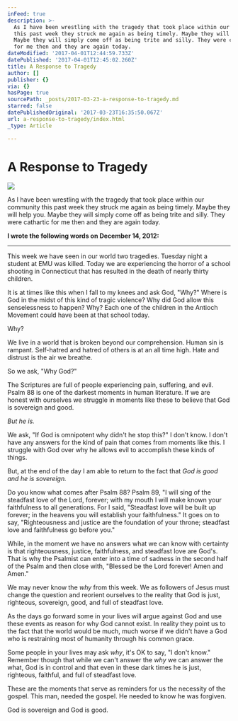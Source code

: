 ```yaml
---
inFeed: true
description: >-
  As I have been wrestling with the tragedy that took place within our community
  this past week they struck me again as being timely. Maybe they will help you.
  Maybe they will simply come off as being trite and silly. They were cathartic
  for me then and they are again today. 
dateModified: '2017-04-01T12:44:59.733Z'
datePublished: '2017-04-01T12:45:02.260Z'
title: A Response to Tragedy
author: []
publisher: {}
via: {}
hasPage: true
sourcePath: _posts/2017-03-23-a-response-to-tragedy.md
starred: false
datePublishedOriginal: '2017-03-23T16:35:50.067Z'
url: a-response-to-tragedy/index.html
_type: Article

---
```

# A Response to Tragedy
![](https://the-grid-user-content.s3-us-west-2.amazonaws.com/dec5464e-9382-4bbe-b525-aaaf124baa7b.jpg)

As I have been wrestling with the tragedy that took place within our community this past week they struck me again as being timely. Maybe they will help you. Maybe they will simply come off as being trite and silly. They were cathartic for me then and they are again today. 

**I wrote the following words on December 14, 2012:**

---

This week we have seen in our world two tragedies. Tuesday night a student at EMU was killed. Today we are experiencing the horror of a school shooting in Connecticut that has resulted in the death of nearly thirty children. 

It is at times like this when I fall to my knees and ask God, "Why?" Where is God in the midst of this kind of tragic violence? Why did God allow this senselessness to happen? Why? Each one of the children in the Antioch Movement could have been at that school today. 

Why?

We live in a world that is broken beyond our comprehension. Human sin is rampant. Self-hatred and hatred of others is at an all time high. Hate and distrust is the air we breathe. 

So we ask, "Why God?"

The Scriptures are full of people experiencing pain, suffering, and evil. Psalm 88 is one of the darkest moments in human literature. If we are honest with ourselves we struggle in moments like these to believe that God is sovereign and good. 

_But he is._

We ask, "If God is omnipotent why didn't he stop this?" I don't know. I don't have any answers for the kind of pain that comes from moments like this. I struggle with God over why he allows evil to accomplish these kinds of things. 

But, at the end of the day I am able to return to the fact that _God is good and he is sovereign._

Do you know what comes after Psalm 88? Psalm 89, "I will sing of the steadfast love of the Lord, forever; with my mouth I will make known your faithfulness to all generations. For I said, "Steadfast love will be built up forever; in the heavens you will establish your faithfulness." It goes on to say, "Righteousness and justice are the foundation of your throne; steadfast love and faithfulness go before you."

While, in the moment we have no answers what we can know with certainty is that righteousness, justice, faithfulness, and steadfast love are God's. That is why the Psalmist can enter into a time of sadness in the second half of the Psalm and then close with, "Blessed be the Lord forever! Amen and Amen."

We may never know the _why_ from this week. We as followers of Jesus must change the question and reorient ourselves to the reality that God is just, righteous, sovereign, good, and full of steadfast love. 

As the days go forward some in your lives will argue against God and use these events as reason for why God cannot exist. In reality they point us to the fact that the world would be much, much worse if we didn't have a God who is restraining most of humanity through his common grace. 

Some people in your lives may ask _why_, it's OK to say, "I don't know." Remember though that while we can't answer the _why_ we can answer the what, God is in control and that even in these dark times he is just, righteous, faithful, and full of steadfast love. 

These are the moments that serve as reminders for us the necessity of the gospel. This man, needed the gospel. He needed to know he was forgiven.

God is sovereign and God is good.